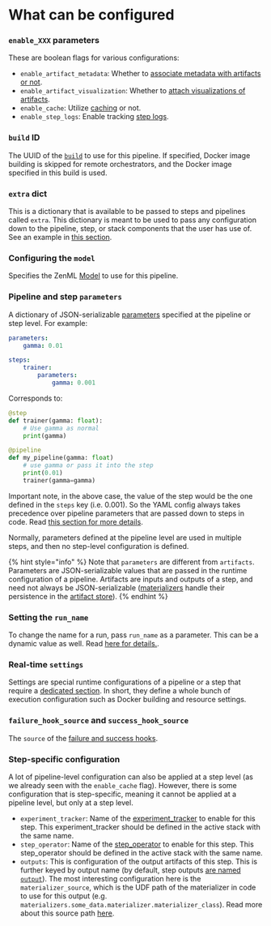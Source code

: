 # What can be configured

### `enable_XXX` parameters

These are boolean flags for various configurations:

* `enable_artifact_metadata`: Whether to [associate metadata with artifacts or not](../../user-guide/advanced-guide/data-management/handle-custom-data-types.md#optional-which-metadata-to-extract-for-the-artifact).
* `enable_artifact_visualization`: Whether to [attach visualizations of artifacts](../../user-guide/advanced-guide/data-management/visualize-artifacts.md).
* `enable_cache`: Utilize [caching](../../user-guide/starter-guide/cache-previous-executions.md) or not.
* `enable_step_logs`: Enable tracking [step logs](../../user-guide/advanced-guide/pipelining-features/managing-steps.md#enable-or-disable-logs-storing).

### `build` ID

The UUID of the [`build`](../../user-guide/advanced-guide/infrastructure-management/containerize-your-pipeline.md) to use for this pipeline. If specified, Docker image building is skipped for remote orchestrators, and the Docker image specified in this build is used.

### `extra` dict

This is a dictionary that is available to be passed to steps and pipelines called `extra`. This dictionary is meant to be used to pass any configuration down to the pipeline, step, or stack components that the user has use of. See an example in [this section](what-can-be-configured.md#fetching-configuration).

### Configuring the `model`

Specifies the ZenML [Model](../../user-guide/starter-guide/track-ml-models.md) to use for this pipeline.

### Pipeline and step `parameters`

A dictionary of JSON-serializable [parameters](../../user-guide/advanced-guide/pipelining-features/managing-steps.md#parameters-for-your-steps) specified at the pipeline or step level. For example:

```yaml
parameters:
    gamma: 0.01

steps:
    trainer:
        parameters:
            gamma: 0.001
```

Corresponds to:

```python
@step
def trainer(gamma: float):
    # Use gamma as normal
    print(gamma)

@pipeline
def my_pipeline(gamma: float)
    # use gamma or pass it into the step
    print(0.01)
    trainer(gamma=gamma)
```

Important note, in the above case, the value of the step would be the one defined in the `steps` key (i.e. 0.001). So the YAML config always takes precedence over pipeline parameters that are passed down to steps in code. Read [this section for more details](what-can-be-configured.md#hierarchy-and-precedence).

Normally, parameters defined at the pipeline level are used in multiple steps, and then no step-level configuration is defined.

{% hint style="info" %}
Note that `parameters` are different from `artifacts`. Parameters are JSON-serializable values that are passed in the runtime configuration of a pipeline. Artifacts are inputs and outputs of a step, and need not always be JSON-serializable ([materializers](../../user-guide/advanced-guide/data-management/handle-custom-data-types.md) handle their persistence in the [artifact store](../../stacks-and-components/component-guide/artifact-stores/)).
{% endhint %}

### Setting the `run_name`

To change the name for a run, pass `run_name` as a parameter. This can be a dynamic value as well. Read [here for details.](../../user-guide/starter-guide/create-an-ml-pipeline.md).

### Real-time `settings`

Settings are special runtime configurations of a pipeline or a step that require a [dedicated section](../../user-guide/advanced-guide/pipelining-features/pipeline-settings.md). In short, they define a whole bunch of execution configuration such as Docker building and resource settings.

### `failure_hook_source` and `success_hook_source`

The `source` of the [failure and success hooks](../../user-guide/advanced-guide/pipelining-features/use-failure-success-hooks.md).

### Step-specific configuration

A lot of pipeline-level configuration can also be applied at a step level (as we already seen with the `enable_cache` flag). However, there is some configuration that is step-specific, meaning it cannot be applied at a pipeline level, but only at a step level.

* `experiment_tracker`: Name of the [experiment\_tracker](../../stacks-and-components/component-guide/experiment-trackers/) to enable for this step. This experiment\_tracker should be defined in the active stack with the same name.
* `step_operator`: Name of the [step\_operator](../../stacks-and-components/component-guide/step-operators/) to enable for this step. This step\_operator should be defined in the active stack with the same name.
* `outputs`: This is configuration of the output artifacts of this step. This is further keyed by output name (by default, step outputs [are named `output`](../../user-guide/advanced-guide/pipelining-features/managing-steps.md#step-output-names)). The most interesting configuration here is the `materializer_source`, which is the UDF path of the materializer in code to use for this output (e.g. `materializers.some_data.materializer.materializer_class`). Read more about this source path [here](../../user-guide/advanced-guide/data-management/handle-custom-data-types.md).
